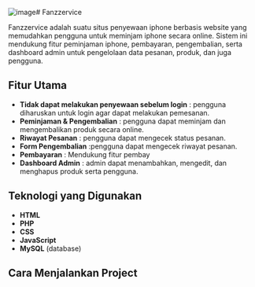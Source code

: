 ![image](https://github.com/user-attachments/assets/58314b22-57d1-4494-9500-634ea9c9ed57)# Fanzzervice

Fanzzervice adalah suatu situs penyewaan iphone berbasis website yang memudahkan pengguna untuk meminjam iphone secara online. Sistem ini mendukung fitur peminjaman iphone, pembayaran, pengembalian, serta dashboard admin untuk pengelolaan data pesanan, produk, dan juga pengguna.

## Fitur Utama

- **Tidak dapat melakukan penyewaan sebelum login** : pengguna diharuskan untuk login agar dapat melakukan pemesanan.
- **Peminjaman & Pengembalian** : pengguna dapat meminjam dan mengembalikan produk secara online.
- **Riwayat Pesanan** : pengguna dapat mengecek status pesanan.
- **Form Pengembalian** :pengguna dapat mengecek riwayat pesanan.
- **Pembayaran** : Mendukung fitur pembay
- **Dashboard Admin** : admin dapat menambahkan, mengedit, dan menghapus produk serta pengguna.

## Teknologi yang Digunakan

- **HTML**
- **PHP**
- **CSS**
- **JavaScript**
- **MySQL** (database)

## Cara Menjalankan Project
